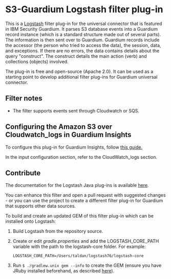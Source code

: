 # S3-Guardium Logstash filter plug-in

This is a [Logstash](https://github.com/elastic/logstash) filter plug-in for the universal connector that is featured in IBM Security Guardium. It parses S3 database events into a Guardium record instance (which is a standard structure made out of several parts). The information is then sent over to Guardium. Guardium records include the accessor (the person who tried to access the data), the session, data, and exceptions. If there are no errors, the data contains details about the query "construct". The construct details the main action (verb) and collections (objects) involved. 

The plug-in is free and open-source (Apache 2.0). It can be used as a starting point to develop additional filter plug-ins for Guardium universal connector.

## Filter notes
* The filter supports events sent through Cloudwatch or SQS.

## Configuring the Amazon S3 over Cloudwatch_logs in Guardium Insights

To configure this plug-in for Guardium Insights, follow [this guide.](https://github.com/IBM/universal-connectors/blob/main/docs/UC_Configuration_GI.md)

In the input configuration section, refer to the CloudWatch_logs section.

## Contribute

The documentation for the Logstash Java plug-ins is available [here](https://www.elastic.co/guide/en/logstash/current/contributing-java-plugin.html).

You can enhance this filter and open a pull request with suggested changes - or you can use the project to create a different filter plug-in for Guardium that supports other data sources.

To build and create an updated GEM of this filter plug-in which can be installed onto Logstash: 
1. Build Logstash from the repository source.
2. Create or edit _gradle.properties_ and add the LOGSTASH_CORE_PATH variable with the path to the logstash-core folder. For example: 
    
    ```LOGSTASH_CORE_PATH=/Users/taldan/logstash76/logstash-core```

3. Run ```$ ./gradlew.unix gem --info``` to create the GEM (ensure you have JRuby installed beforehand, as described [here](https://www.ibm.com/docs/en/guardium/11.3?topic=connector-developing-plug-ins)).
